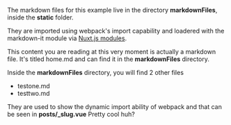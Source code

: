 The markdown files for this example live in the directory **markdownFiles**, inside the **static** folder.

They are imported using webpack's import capability and loadered with the markdown-it module via [Nuxt.js modules](https://github.com/nuxt-community/modules).

This content you are reading at this very moment is actually a markdown file. It's titled home.md and can find it in the **markdownFiles** directory.

Inside the **markdownFiles** directory, you will find 2 other files
- testone.md
- testtwo.md

They are used to show the dynamic import ability of webpack and that can be seen in **posts/_slug.vue**
Pretty cool huh?
